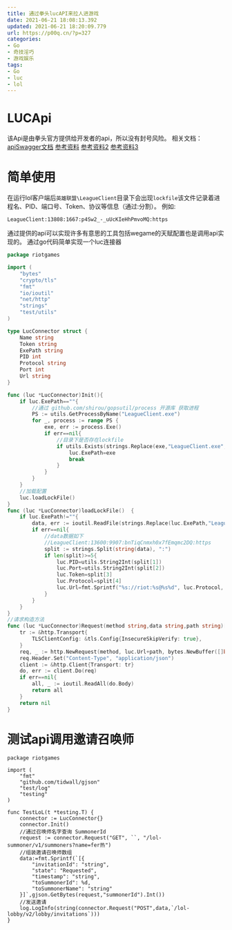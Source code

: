 ```yaml
---
title: 通过拳头lucAPI来拉人进游戏
date: 2021-06-21 18:08:13.392
updated: 2021-06-21 18:20:09.779
url: https://p00q.cn/?p=327
categories: 
- Go
- 奇技淫巧
- 游戏娱乐
tags: 
- Go
- luc
- lol
---
```


# LUCApi
该Api是由拳头官方提供给开发者的api，所以没有封号风险。
相关文档：
[apiSwagger文档](https://www.mingweisamuel.com/lcu-schema/tool/)
[参考资料](https://github.com/XHXIAIEIN/LeagueCustomLobby#%E5%8F%82%E8%80%83%E8%B5%84%E6%96%99)
[参考资料2](https://riot-api-libraries.readthedocs.io/en/latest/lcu.html)
[参考资料3](https://github.com/molenzwiebel/Mimic)
# 简单使用
在运行lol客户端后`英雄联盟\LeagueClient`目录下会出现`lockfile`该文件记录着进程名、PID、端口号、Token、协议等信息（通过:分割）。
例如:
```
LeagueClient:13808:1667:p4Sw2_-_uUcKIeHhPmvoMQ:https
```
通过提供的api可以实现许多有意思的工具包括wegame的天赋配置也是调用api实现的。
通过go代码简单实现一个luc连接器
```Go
package riotgames

import (
	"bytes"
	"crypto/tls"
	"fmt"
	"io/ioutil"
	"net/http"
	"strings"
	"test/utils"
)

type LucConnector struct {
	Name string
	Token string
	ExePath string
	PID int
	Protocol string
	Port int
	Url string
}

func (luc *LucConnector)Init(){
	if luc.ExePath==""{
		//通过 github.com/shirou/gopsutil/process 开源库 获取进程
		PS := utils.GetProcessByName("LeagueClient.exe")
		for _, process := range PS {
			exe, err := process.Exe()
			if err==nil{
				//目录下是否存在lockfile
				if utils.Exists(strings.Replace(exe,"LeagueClient.exe","lockfile",1)){
					luc.ExePath=exe
					break
				}
			}
		}
	}
	//加载配置
	luc.loadLockFile()
}
func (luc *LucConnector)loadLockFile()  {
	if luc.ExePath!=""{
		data, err := ioutil.ReadFile(strings.Replace(luc.ExePath,"LeagueClient.exe","lockfile",1))
		if err==nil{
			//data数据如下
			//LeagueClient:13600:9907:bnTiqCnmxh0x7fEmqmc2DQ:https
			split := strings.Split(string(data), ":")
			if len(split)>=5{
				luc.PID=utils.String2Int(split[1])
				luc.Port=utils.String2Int(split[2])
				luc.Token=split[3]
				luc.Protocol=split[4]
				luc.Url=fmt.Sprintf("%s://riot:%s@%s%d", luc.Protocol, luc.Token,"127.0.0.1:",luc.Port)
			}
		}
	}
}
//请求构造方法
func (luc *LucConnector)Request(method string,data string,path string)[]byte  {
	tr := &http.Transport{
		TLSClientConfig: &tls.Config{InsecureSkipVerify: true},
	}
	req, _ := http.NewRequest(method, luc.Url+path, bytes.NewBuffer([]byte(data)))
	req.Header.Set("Content-Type", "application/json")
	client := &http.Client{Transport: tr}
	do, err := client.Do(req)
	if err==nil{
		all, _ := ioutil.ReadAll(do.Body)
		return all
	}
	return nil
}
```
# 测试api调用邀请召唤师
```
package riotgames

import (
	"fmt"
	"github.com/tidwall/gjson"
	"test/log"
	"testing"
)

func TestLoL(t *testing.T) {
	connector := LucConnector{}
	connector.Init()
	//通过召唤师名字查询 SummonerId
	request := connector.Request("GET", ``, "/lol-summoner/v1/summoners?name=fer热")
	//组装邀请召唤师数组
	data:=fmt.Sprintf(`[{
		"invitationId": "string",
		"state": "Requested",
		"timestamp": "string",
		"toSummonerId": %d,
		"toSummonerName": "string"
	}]`,gjson.GetBytes(request,"summonerId").Int())
	//发送邀请
	log.LogInfo(string(connector.Request("POST",data,`/lol-lobby/v2/lobby/invitations`)))
}
```
